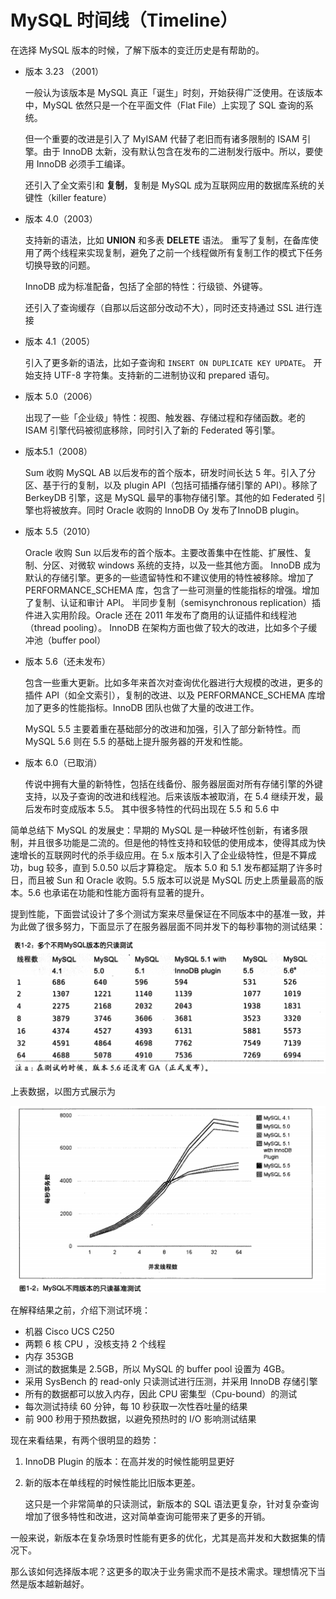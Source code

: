 # MySQL 时间线（Timeline）

在选择 MySQL 版本的时候，了解下版本的变迁历史是有帮助的。

- 版本 3.23 （2001）

  一般认为该版本是 MySQL 真正「诞生」时刻，开始获得广泛使用。在该版本中，MySQL 依然只是一个在平面文件（Flat File）上实现了 SQL 查询的系统。

  但一个重要的改进是引入了 MyISAM 代替了老旧而有诸多限制的 ISAM 引擎。由于 InnoDB 太新，没有默认包含在发布的二进制发行版中。所以，要使用 InnoDB 必须手工编译。

  还引入了全文索引和 **复制**，复制是 MySQL 成为互联网应用的数据库系统的关键性（killer feature）

- 版本 4.0（2003）

  支持新的语法，比如 **UNION** 和多表 **DELETE** 语法。 重写了复制，在备库使用了两个线程来实现复制，避免了之前一个线程做所有复制工作的模式下任务切换导致的问题。

  InnoDB 成为标准配备，包括了全部的特性：行级锁、外键等。

  还引入了查询缓存（自那以后这部分改动不大），同时还支持通过 SSL 进行连接

- 版本 4.1（2005）

  引入了更多新的语法，比如子查询和 `INSERT ON DUPLICATE KEY UPDATE`。 开始支持 UTF-8 字符集。支持新的二进制协议和 prepared 语句。

- 版本 5.0（2006）

  出现了一些「企业级」特性：视图、触发器、存储过程和存储函数。老的 ISAM 引擎代码被彻底移除，同时引入了新的 Federated 等引擎。

- 版本5.1（2008）

  Sum 收购 MySQL  AB 以后发布的首个版本，研发时间长达 5 年。引入了分区、基于行的复制，以及 plugin API（包括可插播存储引擎的 API）。移除了 BerkeyDB 引擎，这是 MySQL 最早的事物存储引擎。其他的如 Federated 引擎也将被放弃。同时 Oracle 收购的 InnoDB Oy 发布了InnoDB plugin。

- 版本 5.5（2010）

  Oracle 收购 Sun 以后发布的首个版本。主要改善集中在性能、扩展性、复制、分区、对微软 windows 系统的支持，以及一些其他方面。 InnoDB 成为默认的存储引擎。更多的一些遗留特性和不建议使用的特性被移除。增加了 PERFORMANCE_SCHEMA 库，包含了一些可测量的性能指标的增强。增加了复制、认证和审计 API。 半同步复制（semisynchronous replication）插件进入实用阶段。Oracle 还在 2011 年发布了商用的认证插件和线程池（thread pooling）。 InnoDB 在架构方面也做了较大的改进，比如多个子缓冲池（buffer pool）

- 版本 5.6（还未发布）

  包含一些重大更新。比如多年来首次对查询优化器进行大规模的改进，更多的插件 API（如全文索引），复制的改进、以及 PERFORMANCE_SCHEMA 库增加了更多的性能指标。InnoDB 团队也做了大量的改进工作。

  MySQL 5.5 主要着重在基础部分的改进和加强，引入了部分新特性。而 MySQL 5.6 则在 5.5 的基础上提升服务器的开发和性能。

- 版本 6.0（已取消）

  传说中拥有大量的新特性，包括在线备份、服务器层面对所有存储引擎的外键支持，以及子查询的改进和线程池。后来该版本被取消，在 5.4 继续开发，最后发布时变成版本 5.5。 其中很多特性的代码出现在 5.5 和 5.6 中

简单总结下 MySQL 的发展史：早期的 MySQL 是一种破坏性创新，有诸多限制，并且很多功能是二流的。但是他的特性支持和较低的使用成本，使得其成为快速增长的互联网时代的杀手级应用。在 5.x 版本引入了企业级特性，但是不算成功，bug 较多，直到 5.0.50 以后才算稳定。 版本 5.0 和 5.1 发布都延期了许多时日，而且被 Sun 和 Oracle 收购。5.5 版本可以说是 MySQL 历史上质量最高的版本。5.6 也承诺在功能和性能方面将有显著的提升。

提到性能，下面尝试设计了多个测试方案来尽量保证在不同版本中的基准一致，并为此做了很多努力，下面显示了在服务器层面不同并发下的每秒事物的测试结果：

![image-20200506183846443](./assets/image-20200506183846443.png)

上表数据，以图方式展示为

![image-20200506183914938](./assets/image-20200506183914938.png)

在解释结果之前，介绍下测试环境：

- 机器 Cisco UCS C250
- 两颗 6 核 CPU ，没核支持 2 个线程
- 内存 353GB
- 测试的数据集是 2.5GB，所以 MySQL 的 buffer pool 设置为 4GB。
- 采用 SysBench 的 read-only 只读测试进行压测，并采用 InnoDB 存储引擎
- 所有的数据都可以放入内存，因此 CPU 密集型（Cpu-bound）的测试
- 每次测试持续 60 分钟，每 10 秒获取一次性吞吐量的结果
- 前 900 秒用于预热数据，以避免预热时的 I/O 影响测试结果

现在来看结果，有两个很明显的趋势：

1. InnoDB Plugin 的版本：在高并发的时候性能明显更好

2. 新的版本在单线程的时候性能比旧版本更差。

   这只是一个非常简单的只读测试，新版本的 SQL 语法更复杂，针对复杂查询增加了很多特性和改进，这对简单查询可能带来了更多的开销。

一般来说，新版本在复杂场景时性能有更多的优化，尤其是高并发和大数据集的情况下。

那么该如何选择版本呢？这更多的取决于业务需求而不是技术需求。理想情况下当然是版本越新越好。